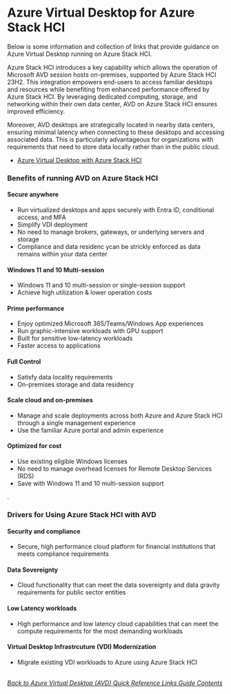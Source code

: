# Azure Virtual Desktop for Azure Stack HCI
Below is some information and collection of links that provide guidance on Azure Virtual Desktop running on Azure Stack HCI.

Azure Stack HCI introduces a key capability which allows the operation of Microsoft AVD session hosts on-premises, supported by Azure Stack HCI 23H2. This integration empowers end-users to access familiar desktops and resources while benefiting from enhanced performance offered by Azure Stack HCI. By leveraging dedicated computing, storage, and networking within their own data center, AVD on Azure Stack HCI ensures improved efficiency.

Moreover, AVD desktops are strategically located in nearby data centers, ensuring minimal latency when connecting to these desktops and accessing associated data. This is particularly advantageous for organizations with requirements that need to store data locally rather than in the public cloud.

- [Azure Virtual Desktop with Azure Stack HCI](https://learn.microsoft.com/en-us/azure/virtual-desktop/azure-stack-hci-overview)

### Benefits of running AVD on Azure Stack HCI

#### Secure anywhere
* Run virtualized desktops and apps securely with Entra ID, conditional access, and MFA
* Simplify VDI deployment
* No need to manage brokers, gateways, or underlying servers and storage
* Compliance and data residenc ycan be strickly enforced as data remains within your data center

#### Windows 11 and 10 Multi-session
* Windows 11 and 10 multi-session or single-session support
* Achieve high utilization & lower operation costs

#### Prime performance
* Enjoy optimized Microsoft 365/Teams/Windows App experiences
* Run graphic-intensive workloads with GPU support
* Built for sensitive low-latency workloads
* Faster access to applications

#### Full Control
* Satisfy data locality requirements
* On-premises storage and data residency

#### Scale cloud and on-premises
* Manage and scale deployments across both Azure and Azure Stack HCI through a single management experience
* Use the familiar Azure portal and admin experience

#### Optimized for cost
* Use existing eligible Windows licenses
* No need to manage overhead licenses for Remote Desktop Services (RDS)
* Save with Windows 11 and 10 multi-session support

.
### Drivers for Using Azure Stack HCI with AVD

#### Security and compliance
* Secure, high performance cloud platform for financial institutions that meets compliance requirements

#### Data Sovereignty
* Cloud functionality that can meet the data sovereignty and data gravity requirements for public sector entities

#### Low Latency workloads
* High performance and low latency cloud capabilities that can meet the compute requirements for the most demanding workloads

#### Virtual Desktop Infrastrcuture (VDI) Modernization
* Migrate existing VDI workloads to Azure using Azure Stack HCI

\
[*Back to Azure Virtual Desktop (AVD) Quick Reference Links Guide Contents*](https://github.com/chrismihm-ms/AVDQuickLinks/blob/main/README.md#azure-virtual-desktop-avd-quick-reference-links)